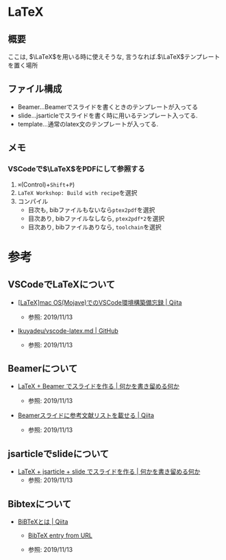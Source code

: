 # LaTeX
## 概要
ここは, $\LaTeX$を用いる時に使えそうな, 言うなれば.$\LaTeX$テンプレートを置く場所

## ファイル構成
- Beamer...Beamerでスライドを書くときのテンプレートが入ってる
- slide...jsarticleでスライドを書く時に用いるテンプレート入ってる.
- template...通常のlatex文のテンプレートが入ってる.

## メモ
### VSCodeで$\LaTeX$をPDFにして参照する
1. `⌘`(Control)+`Shift`+`P`)
2. `LaTeX Workshop: Build with recipe`を選択
3. コンパイル
   - 目次も, bibファイルもないなら`ptex2pdf`を選択
   - 目次あり, bibファイルなしなら, `ptex2pdf*2`を選択
   - 目次あり, bibファイルありなら, `toolchain`を選択

# 参考
## VSCodeでLaTeXについて
- [[LaTeX]mac OS(Mojave)でのVSCode環境構築備忘録 | Qiita](https://qiita.com/uoyuki/items/c172235a0caf2f637ea4)
  - 参照: 2019/11/13

- [Ikuyadeu/vscode-latex.md | GitHub](https://gist.github.com/Ikuyadeu/204d06fffd912f441b383eb02463e29b)
  - 参照: 2019/11/13

## Beamerについて
- [LaTeX + Beamer でスライドを作る | 何かを書き留める何か](https://xaro.hatenablog.jp/entry/2013/09/18/020615)
  - 参照: 2019/11/13

- [Beamerスライドに参考文献リストを載せる | Qiita](https://qiita.com/birdwatcher/items/0dd3fe2e8ff5685cc3f7)
  - 参照: 2019/11/13

## jsarticleでslideについて
- [LaTeX + jsarticle + slide でスライドを作る | 何かを書き留める何か](https://xaro.hatenablog.jp/entry/2013/09/26/004920)
  - 参照: 2019/11/13
  
## Bibtexについて
- [BiBTeXとは | Qiita](https://qiita.com/SUZUKI_Masaya/items/14f9727845e020f8e7e9)
  - [BibTeX entry from URL](https://chrome.google.com/webstore/detail/bibtex-entry-from-url/mgpmgkhhbjgkpnanlmlhibjfgpdpgjec)

  - 参照: 2019/11/13